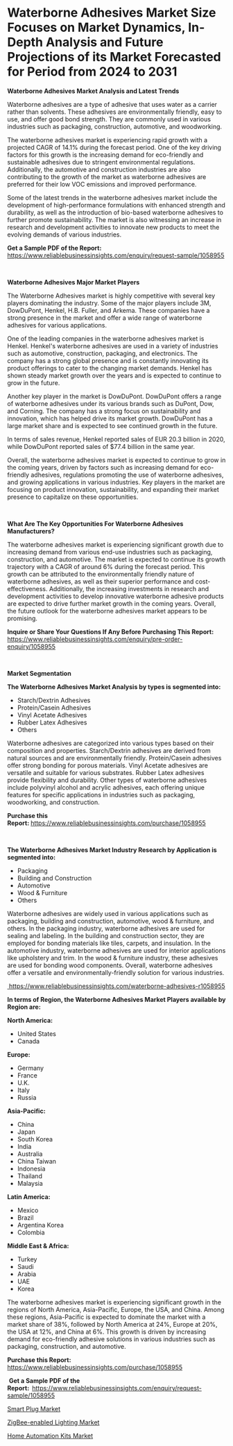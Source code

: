 <p><h1>Waterborne Adhesives Market Size Focuses on Market Dynamics, In-Depth Analysis and Future Projections of its Market Forecasted for Period from 2024 to 2031</h1></p><p><strong>Waterborne Adhesives Market Analysis and Latest Trends</strong></p>
<p><p>Waterborne adhesives are a type of adhesive that uses water as a carrier rather than solvents. These adhesives are environmentally friendly, easy to use, and offer good bond strength. They are commonly used in various industries such as packaging, construction, automotive, and woodworking.</p><p>The waterborne adhesives market is experiencing rapid growth with a projected CAGR of 14.1% during the forecast period. One of the key driving factors for this growth is the increasing demand for eco-friendly and sustainable adhesives due to stringent environmental regulations. Additionally, the automotive and construction industries are also contributing to the growth of the market as waterborne adhesives are preferred for their low VOC emissions and improved performance.</p><p>Some of the latest trends in the waterborne adhesives market include the development of high-performance formulations with enhanced strength and durability, as well as the introduction of bio-based waterborne adhesives to further promote sustainability. The market is also witnessing an increase in research and development activities to innovate new products to meet the evolving demands of various industries.</p></p>
<p><strong>Get a Sample PDF of the Report:&nbsp;</strong> <a href="https://www.reliablebusinessinsights.com/enquiry/request-sample/1058955">https://www.reliablebusinessinsights.com/enquiry/request-sample/1058955</a></p>
<p>&nbsp;</p>
<p><strong>Waterborne Adhesives Major Market Players</strong></p>
<p><p>The Waterborne Adhesives market is highly competitive with several key players dominating the industry. Some of the major players include 3M, DowDuPont, Henkel, H.B. Fuller, and Arkema. These companies have a strong presence in the market and offer a wide range of waterborne adhesives for various applications.</p><p>One of the leading companies in the waterborne adhesives market is Henkel. Henkel's waterborne adhesives are used in a variety of industries such as automotive, construction, packaging, and electronics. The company has a strong global presence and is constantly innovating its product offerings to cater to the changing market demands. Henkel has shown steady market growth over the years and is expected to continue to grow in the future.</p><p>Another key player in the market is DowDuPont. DowDuPont offers a range of waterborne adhesives under its various brands such as DuPont, Dow, and Corning. The company has a strong focus on sustainability and innovation, which has helped drive its market growth. DowDuPont has a large market share and is expected to see continued growth in the future.</p><p>In terms of sales revenue, Henkel reported sales of EUR 20.3 billion in 2020, while DowDuPont reported sales of $77.4 billion in the same year.</p><p>Overall, the waterborne adhesives market is expected to continue to grow in the coming years, driven by factors such as increasing demand for eco-friendly adhesives, regulations promoting the use of waterborne adhesives, and growing applications in various industries. Key players in the market are focusing on product innovation, sustainability, and expanding their market presence to capitalize on these opportunities.</p></p>
<p>&nbsp;</p>
<p><strong>What Are The Key Opportunities For Waterborne Adhesives Manufacturers?</strong></p>
<p><p>The waterborne adhesives market is experiencing significant growth due to increasing demand from various end-use industries such as packaging, construction, and automotive. The market is expected to continue its growth trajectory with a CAGR of around 6% during the forecast period. This growth can be attributed to the environmentally friendly nature of waterborne adhesives, as well as their superior performance and cost-effectiveness. Additionally, the increasing investments in research and development activities to develop innovative waterborne adhesive products are expected to drive further market growth in the coming years. Overall, the future outlook for the waterborne adhesives market appears to be promising.</p></p>
<p><strong>Inquire or Share Your Questions If Any Before Purchasing This Report:</strong> <a href="https://www.reliablebusinessinsights.com/enquiry/pre-order-enquiry/1058955">https://www.reliablebusinessinsights.com/enquiry/pre-order-enquiry/1058955</a></p>
<p>&nbsp;</p>
<p><strong>Market Segmentation</strong></p>
<p><strong>The Waterborne Adhesives Market Analysis by types is segmented into:</strong></p>
<p><ul><li>Starch/Dextrin Adhesives</li><li>Protein/Casein Adhesives</li><li>Vinyl Acetate Adhesives</li><li>Rubber Latex Adhesives</li><li>Others</li></ul></p>
<p><p>Waterborne adhesives are categorized into various types based on their composition and properties. Starch/Dextrin adhesives are derived from natural sources and are environmentally friendly. Protein/Casein adhesives offer strong bonding for porous materials. Vinyl Acetate adhesives are versatile and suitable for various substrates. Rubber Latex adhesives provide flexibility and durability. Other types of waterborne adhesives include polyvinyl alcohol and acrylic adhesives, each offering unique features for specific applications in industries such as packaging, woodworking, and construction.</p></p>
<p><strong>Purchase this Report:&nbsp;</strong><a href="https://www.reliablebusinessinsights.com/purchase/1058955">https://www.reliablebusinessinsights.com/purchase/1058955</a></p>
<p>&nbsp;</p>
<p><strong>The Waterborne Adhesives Market Industry Research by Application is segmented into:</strong></p>
<p><ul><li>Packaging</li><li>Building and Construction</li><li>Automotive</li><li>Wood & Furniture</li><li>Others</li></ul></p>
<p><p>Waterborne adhesives are widely used in various applications such as packaging, building and construction, automotive, wood & furniture, and others. In the packaging industry, waterborne adhesives are used for sealing and labeling. In the building and construction sector, they are employed for bonding materials like tiles, carpets, and insulation. In the automotive industry, waterborne adhesives are used for interior applications like upholstery and trim. In the wood & furniture industry, these adhesives are used for bonding wood components. Overall, waterborne adhesives offer a versatile and environmentally-friendly solution for various industries.</p></p>
<p><a href="https://www.reliablebusinessinsights.com/waterborne-adhesives-r1058955">&nbsp;https://www.reliablebusinessinsights.com/waterborne-adhesives-r1058955</a></p>
<p><strong>In terms of Region, the Waterborne Adhesives Market Players available by Region are:</strong></p>
<p>
    <p> <strong> North America: </strong>
        <ul>
            <li>United States</li>
            <li>Canada</li>
        </ul>
        </p> 
    <p> <strong> Europe: </strong>
        <ul>
            <li>Germany</li>
            <li>France</li>
            <li>U.K.</li>
            <li>Italy</li>
            <li>Russia</li>
        </ul>
        </p> 
    <p> <strong> Asia-Pacific: </strong>
        <ul>
            <li>China</li>
            <li>Japan</li>
            <li>South Korea</li>
            <li>India</li>
            <li>Australia</li>
            <li>China Taiwan</li>
            <li>Indonesia</li>
            <li>Thailand</li>
            <li>Malaysia</li>
        </ul>
        </p> 
    <p> <strong> Latin America: </strong>
        <ul>
            <li>Mexico</li>
            <li>Brazil</li>
            <li>Argentina Korea</li>
            <li>Colombia</li>
        </ul>
        </p> 
    <p> <strong> Middle East & Africa: </strong>
        <ul>
            <li>Turkey</li>
            <li>Saudi</li>
            <li>Arabia</li>
            <li>UAE</li>
            <li>Korea</li>
        </ul>
    </p>
    </p>
<p><p>The waterborne adhesives market is experiencing significant growth in the regions of North America, Asia-Pacific, Europe, the USA, and China. Among these regions, Asia-Pacific is expected to dominate the market with a market share of 38%, followed by North America at 24%, Europe at 20%, the USA at 12%, and China at 6%. This growth is driven by increasing demand for eco-friendly adhesive solutions in various industries such as packaging, construction, and automotive.</p></p>
<p><strong>Purchase this Report: </strong><a href="https://www.reliablebusinessinsights.com/purchase/1058955">https://www.reliablebusinessinsights.com/purchase/1058955</a></p>
<p>&nbsp;<strong>Get a Sample PDF of the Report:&nbsp;&nbsp;</strong><a href="https://www.reliablebusinessinsights.com/enquiry/request-sample/1058955">https://www.reliablebusinessinsights.com/enquiry/request-sample/1058955</a></p>
<p><strong></strong></p>
<p><p><a href="https://github.com/kumertitash/Market-Research-Report-List-1/blob/main/smart-plug-market.md">Smart Plug Market</a></p><p><a href="https://github.com/amapolalg/Market-Research-Report-List-1/blob/main/zigbee-enabled-lighting-market.md">ZigBee-enabled Lighting Market</a></p><p><a href="https://github.com/nathandecarvalho/Market-Research-Report-List-4/blob/main/home-automation-kits-market.md">Home Automation Kits Market</a></p></p>